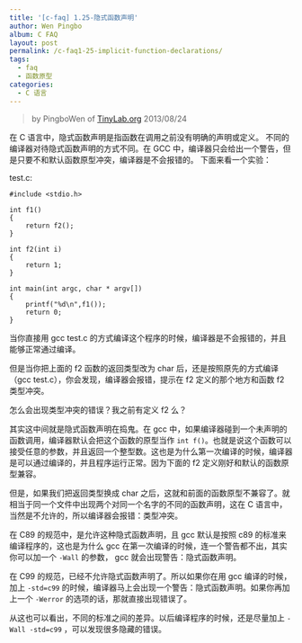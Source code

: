 ```yaml
---
title: '[c-faq] 1.25-隐式函数声明'
author: Wen Pingbo
album: C FAQ
layout: post
permalink: /c-faq1-25-implicit-function-declarations/
tags:
  - faq
  - 函数原型
categories:
  - C 语言
---
```


> by PingboWen of [TinyLab.org](http://tinylab.org)
> 2013/08/24

在 C 语言中，隐式函数声明是指函数在调用之前没有明确的声明或定义。   不同的编译器对待隐式函数声明的方式不同。在 GCC 中，编译器只会给出一个警告，但是只要不和默认函数原型冲突，编译器是不会报错的。   下面来看一个实验：

test.c: 

    #include <stdio.h>
    
    int f1()
    {
    	return f2();
    }
    
    int f2(int i)
    {
    	return 1;
    }
    
    int main(int argc, char * argv[])
    {
    	printf("%d\n",f1());
    	return 0;
    }

当你直接用 gcc test.c 的方式编译这个程序的时候，编译器是不会报错的，并且能够正常通过编译。

但是当你把上面的 f2 函数的返回类型改为 char 后，还是按照原先的方式编译（gcc test.c），你会发现，编译器会报错，提示在 f2 定义的那个地方和函数 f2 类型冲突。

怎么会出现类型冲突的错误？我之前有定义 f2 么？

其实这中间就是隐式函数声明在捣鬼。在 gcc 中，如果编译器碰到一个未声明的函数调用，编译器默认会把这个函数的原型当作 `int f()`。也就是说这个函数可以接受任意的参数，并且返回一个整型数。这也是为什么第一次编译的时候，编译器是可以通过编译的，并且程序运行正常。因为下面的 f2 定义刚好和默认的函数原型兼容。

但是，如果我们把返回类型换成 char 之后，这就和前面的函数原型不兼容了。就相当于同一个文件中出现两个对同一个名字的不同的函数声明，这在 C 语言中，当然是不允许的，所以编译器会报错：类型冲突。

在 C89 的规范中，是允许这种隐式函数声明，且 gcc 默认是按照 c89 的标准来编译程序的，这也是为什么 gcc 在第一次编译的时候，连一个警告都不出，其实你可以加一个 `-Wall` 的参数， gcc 就会出现警告：隐式函数声明。

在 C99 的规范，已经不允许隐式函数声明了。所以如果你在用 gcc 编译的时候，加上 `-std=c99` 的时候，编译器马上会出现一个警告：隐式函数声明。如果你再加上一个 `-Werror` 的选项的话，那就直接出现错误了。

从这也可以看出，不同的标准之间的差异。以后编译程序的时候，还是尽量加上 `-Wall -std=c99` ，可以发现很多隐藏的错误。
